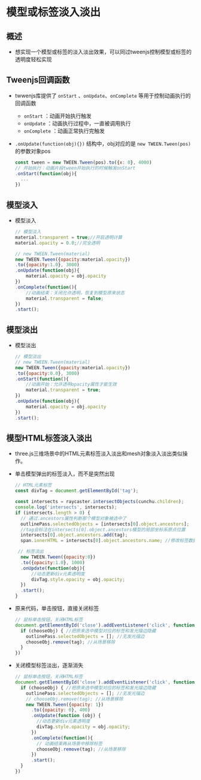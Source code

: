 # 模型或标签淡入淡出

## 概述

+ 想实现一个模型或标签的淡入淡出效果，可以同过tweenjs控制模型或标签的透明度轻松实现

## Tweenjs回调函数

+ twwenjs库提供了 `onStart` 、`onUpdate`、`onComplete` 等用于控制动画执行的回调函数

  + `onStart` ：动画开始执行触发
  + `onUpdate` ：动画执行过程中，一直被调用执行
  + `onComplete` ：动画正常执行完触发

+ `.onUpdate(function(obj){})` 结构中，obj对应的是 `new TWEEN.Tween(pos)` 的参数对象pos

  ```js
  const tween = new TWEEN.Tween(pos).to({x: 0}, 4000)
  // 开始执行：动画片段tween开始执行的时候触发onStart
  .onStart(function(obj){
    ...
  })
  ```

## 模型淡入

+ 模型淡入

  ```js
  // 模型淡入
  material.transparent = true;//开启透明计算
  material.opacity = 0.0;//完全透明

  // new TWEEN.Tween(material)
  new TWEEN.Tween({opacity:material.opacity})
  .to({opacity:1.0}, 3000)
  .onUpdate(function(obj){
      material.opacity = obj.opacity
  })
  .onComplete(function(){
      //动画结束：关闭允许透明，恢复到模型原来状态
      material.transparent = false;
  })
  .start();
  ```

## 模型淡出

+ 模型淡出

  ```js
  // 模型淡出
  // new TWEEN.Tween(material)
  new TWEEN.Tween({opacity:material.opacity})
  .to({opacity:0.0}, 3000)
  .onStart(function(){
      //动画开始：允许透明opacity属性才能生效
      material.transparent = true;
  })
  .onUpdate(function(obj){
      material.opacity = obj.opacity
  })
  .start();
  ```

## 模型HTML标签淡入淡出

+ three.js三维场景中的HTML元素标签淡入淡出和mesh对象淡入淡出类似操作。

+ 单击模型弹出的标签淡入，而不是突然出现

  ```js
  // HTML元素标签
  const divTag = document.getElementById('tag');
  ```

  ```js
  const intersects = raycaster.intersectObjects(cunchu.children);
  console.log('intersects', intersects);
  if (intersects.length > 0) {
    // 通过.ancestors属性判断那个模型对象被选中了
    outlinePass.selectedObjects = [intersects[0].object.ancestors];
    //tag会标注在intersects[0].object.ancestors模型的局部坐标系原点位置
    intersects[0].object.ancestors.add(tag);
    span.innerHTML = intersects[0].object.ancestors.name; //修改标签数据

   // 标签淡出
    new TWEEN.Tween({opacity:0})
    .to({opacity:1.0}, 1000)
    .onUpdate(function(obj){
        //动态更新div元素透明度
        divTag.style.opacity = obj.opacity;
    })
    .start();
  }
  ```

+ 原来代码，单击按钮，直接关闭标签

  ```js
  // 鼠标单击按钮，关闭HTML标签
  document.getElementById('close').addEventListener('click', function () {
    if (chooseObj) { //把原来选中模型对应的标签和发光描边隐藏
      outlinePass.selectedObjects = []; //无发光描边
      chooseObj.remove(tag); //从场景移除
    }
  })
  ```

+ 关闭模型标签淡出，逐渐消失

  ```js
  // 鼠标单击按钮，关闭HTML标签
  document.getElementById('close').addEventListener('click', function () {
    if (chooseObj) { //把原来选中模型对应的标签和发光描边隐藏
      outlinePass.selectedObjects = []; //无发光描边
      // chooseObj.remove(tag); //从场景移除
      new TWEEN.Tween({opacity: 1})
        .to({opacity: 0}, 400)
        .onUpdate(function (obj) {
          //动态更新div元素透明度
          divTag.style.opacity = obj.opacity;
        })
        .onComplete(function(){
          // 动画结束再从场景中移除标签
          chooseObj.remove(tag); //从场景移除
        })
        .start();
    }
  })
  ```
